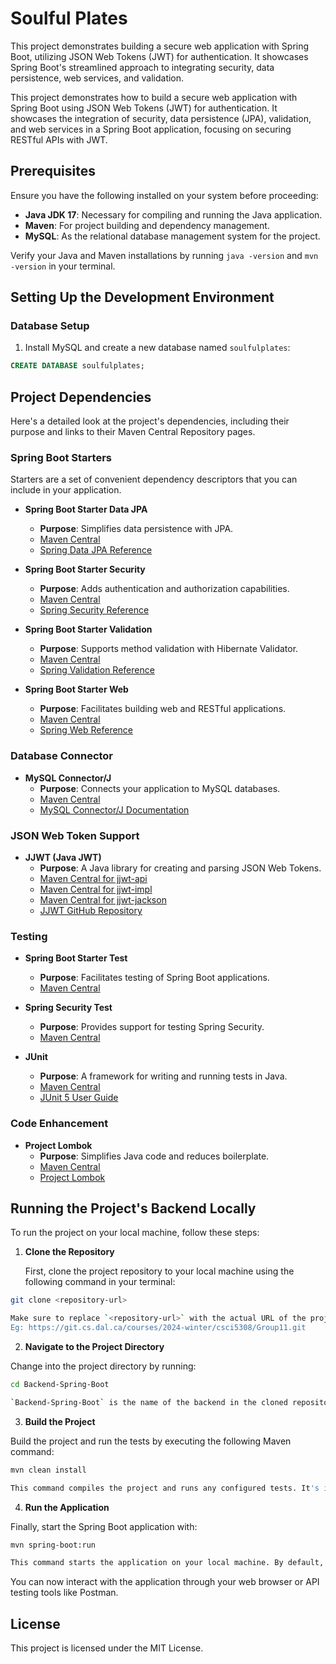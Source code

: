 # Soulful Plates

This project demonstrates building a secure web application with Spring Boot, utilizing JSON Web Tokens (JWT) for authentication. It showcases Spring Boot's streamlined approach to integrating security, data persistence, web services, and validation.

This project demonstrates how to build a secure web application with Spring Boot using JSON Web Tokens (JWT) for authentication. It showcases the integration of security, data persistence (JPA), validation, and web services in a Spring Boot application, focusing on securing RESTful APIs with JWT.

## Prerequisites

Ensure you have the following installed on your system before proceeding:

- **Java JDK 17**: Necessary for compiling and running the Java application.
- **Maven**: For project building and dependency management.
- **MySQL**: As the relational database management system for the project.

Verify your Java and Maven installations by running `java -version` and `mvn -version` in your terminal.

## Setting Up the Development Environment

### Database Setup

1. Install MySQL and create a new database named `soulfulplates`:

```sql
CREATE DATABASE soulfulplates;
```

## Project Dependencies

Here's a detailed look at the project's dependencies, including their purpose and links to their Maven Central Repository pages.

### Spring Boot Starters

Starters are a set of convenient dependency descriptors that you can include in your application.

- **Spring Boot Starter Data JPA**

  - **Purpose**: Simplifies data persistence with JPA.
  - [Maven Central](https://search.maven.org/artifact/org.springframework.boot/spring-boot-starter-data-jpa)
  - [Spring Data JPA Reference](https://docs.spring.io/spring-data/jpa/docs/current/reference/html/)

- **Spring Boot Starter Security**

  - **Purpose**: Adds authentication and authorization capabilities.
  - [Maven Central](https://search.maven.org/artifact/org.springframework.boot/spring-boot-starter-security)
  - [Spring Security Reference](https://docs.spring.io/spring-security/site/docs/current/reference/html5/)

- **Spring Boot Starter Validation**

  - **Purpose**: Supports method validation with Hibernate Validator.
  - [Maven Central](https://search.maven.org/artifact/org.springframework.boot/spring-boot-starter-validation)
  - [Spring Validation Reference](https://docs.spring.io/spring-framework/docs/current/reference/html/core.html#validation)

- **Spring Boot Starter Web**
  - **Purpose**: Facilitates building web and RESTful applications.
  - [Maven Central](https://search.maven.org/artifact/org.springframework.boot/spring-boot-starter-web)
  - [Spring Web Reference](https://docs.spring.io/spring-boot/docs/current/reference/htmlsingle/#boot-features-developing-web-applications)

### Database Connector

- **MySQL Connector/J**
  - **Purpose**: Connects your application to MySQL databases.
  - [Maven Central](https://search.maven.org/artifact/mysql/mysql-connector-java)
  - [MySQL Connector/J Documentation](https://dev.mysql.com/doc/connector-j/8.0/en/)

### JSON Web Token Support

- **JJWT (Java JWT)**
  - **Purpose**: A Java library for creating and parsing JSON Web Tokens.
  - [Maven Central for jjwt-api](https://search.maven.org/artifact/io.jsonwebtoken/jjwt-api)
  - [Maven Central for jjwt-impl](https://search.maven.org/artifact/io.jsonwebtoken/jjwt-impl)
  - [Maven Central for jjwt-jackson](https://search.maven.org/artifact/io.jsonwebtoken/jjwt-jackson)
  - [JJWT GitHub Repository](https://github.com/jwtk/jjwt)

### Testing

- **Spring Boot Starter Test**

  - **Purpose**: Facilitates testing of Spring Boot applications.
  - [Maven Central](https://search.maven.org/artifact/org.springframework.boot/spring-boot-starter-test)

- **Spring Security Test**

  - **Purpose**: Provides support for testing Spring Security.
  - [Maven Central](https://search.maven.org/artifact/org.springframework.security/spring-security-test)

- **JUnit**
  - **Purpose**: A framework for writing and running tests in Java.
  - [Maven Central](https://search.maven.org/artifact/junit/junit)
  - [JUnit 5 User Guide](https://junit.org/junit5/docs/current/user-guide/)

### Code Enhancement

- **Project Lombok**
  - **Purpose**: Simplifies Java code and reduces boilerplate.
  - [Maven Central](https://search.maven.org/artifact/org.projectlombok/lombok)
  - [Project Lombok](https://projectlombok.org/)

## Running the Project's Backend Locally

To run the project on your local machine, follow these steps:

1. **Clone the Repository**

   First, clone the project repository to your local machine using the following command in your terminal:

```bash
git clone <repository-url>

Make sure to replace `<repository-url>` with the actual URL of the project's repository.
Eg: https://git.cs.dal.ca/courses/2024-winter/csci5308/Group11.git
```

2. **Navigate to the Project Directory**

Change into the project directory by running:

```bash
cd Backend-Spring-Boot

`Backend-Spring-Boot` is the name of the backend in the cloned repository. Adjust the command according to the actual directory name if it's changed.
```

3. **Build the Project**

Build the project and run the tests by executing the following Maven command:

```bash
mvn clean install

This command compiles the project and runs any configured tests. It's important to ensure that the build and tests pass before trying to run the application.
```

4. **Run the Application**

Finally, start the Spring Boot application with:

```bash
mvn spring-boot:run

This command starts the application on your local machine. By default, the application will be accessible at `http://localhost:8080`.
```

You can now interact with the application through your web browser or API testing tools like Postman.

## License

This project is licensed under the MIT License.
